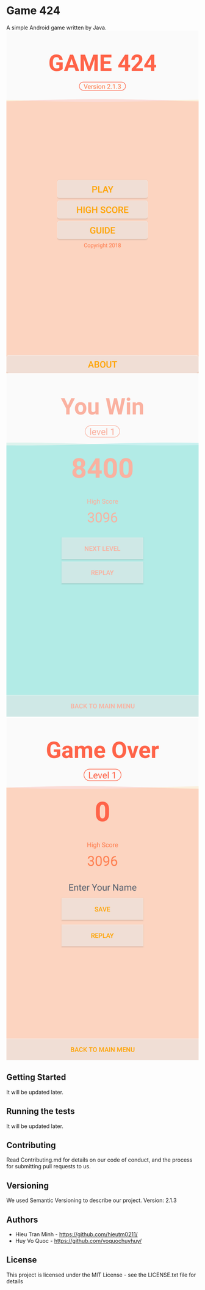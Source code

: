 # Game 424
A simple Android game written by Java.
![](https://github.com/hieutm0211/Game424/blob/master/Demo/Screenshot_20181211-163758.png?raw=true)
![](https://github.com/hieutm0211/Game424/blob/master/Demo/Screenshot_20181211-163932.png?raw=true)
![](https://github.com/hieutm0211/Game424/blob/master/Demo/Screenshot_20181211-163830.png?raw=true)
## Getting Started
It will be updated later.

## Running the tests
It will be updated later.

## Contributing
Read Contributing.md for details on our code of conduct, and the process for submitting pull requests to us.

## Versioning
We used Semantic Versioning to describe our project.
Version: 2.1.3
## Authors
- Hieu Tran Minh - https://github.com/hieutm0211/
- Huy Vo Quoc - https://github.com/voquochuyhuy/

## License
This project is licensed under the MIT License - see the LICENSE.txt file for details
